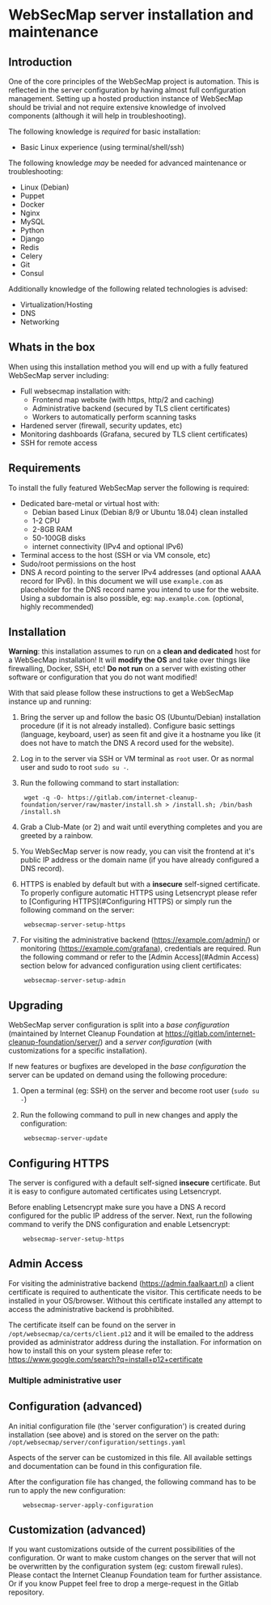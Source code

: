 # WebSecMap server installation and maintenance

## Introduction

One of the core principles of the WebSecMap project is automation. This is reflected in the server configuration by having almost full configuration management. Setting up a hosted production instance of WebSecMap should be trivial and not require extensive knowledge of involved components (although it will help in troubleshooting).

The following knowledge is _required_ for basic installation:

- Basic Linux experience (using terminal/shell/ssh)

The following knowledge _may_ be needed for advanced maintenance or troubleshooting:

- Linux (Debian)
- Puppet
- Docker
- Nginx
- MySQL
- Python
- Django
- Redis
- Celery
- Git
- Consul

Additionally knowledge of the following related technologies is advised:

- Virtualization/Hosting
- DNS
- Networking

## Whats in the box

When using this installation method you will end up with a fully featured WebSecMap server including:

- Full websecmap installation with:
  - Frontend map website (with https, http/2 and caching)
  - Administrative backend (secured by TLS client certificates)
  - Workers to automatically perform scanning tasks
- Hardened server (firewall, security updates, etc)
- Monitoring dashboards (Grafana, secured by TLS client certificates)
- SSH for remote access

## Requirements

To install the fully featured WebSecMap server the following is required:

- Dedicated bare-metal or virtual host with:
  - Debian based Linux (Debian 8/9 or Ubuntu 18.04) clean installed
  - 1-2 CPU
  - 2-8GB RAM
  - 50-100GB disks
  - internet connectivity (IPv4 and optional IPv6)
- Terminal access to the host (SSH or via VM console, etc)
- Sudo/root permissions on the host
- DNS A record pointing to the server IPv4 addresses (and optional AAAA record for IPv6). In this document we will use `example.com` as placeholder for the DNS record name you intend to use for the website. Using a subdomain is also possible, eg: `map.example.com`. (optional, highly recommended)

## Installation

**Warning**: this installation assumes to run on a **clean and dedicated** host for a WebSecMap installation! It will **modify the OS** and take over things like firewalling, Docker, SSH, etc! **Do not run** on a server with existing other software or configuration that you do not want modified!

With that said please follow these instructions to get a WebSecMap instance up and running:

1. Bring the server up and follow the basic OS (Ubuntu/Debian) installation procedure (if it is not already installed). Configure basic settings (language, keyboard, user) as seen fit and give it a hostname you like (it does not have to match the DNS A record used for the website).

1. Log in to the server via SSH or VM terminal as `root` user. Or as normal user and sudo to root `sudo su -`.

1. Run the following command to start installation:

        wget -q -O- https://gitlab.com/internet-cleanup-foundation/server/raw/master/install.sh > /install.sh; /bin/bash /install.sh


1. Grab a Club-Mate (or 2) and wait until everything completes and you are greeted by a rainbow.

1. You WebSecMap server is now ready, you can visit the frontend at it's public IP address or the domain name (if you have already configured a DNS record).

1. HTTPS is enabled by default but with a **insecure** self-signed certificate. To properly configure automatic HTTPS using Letsencrypt please refer to [Configuring HTTPS](#Configuring HTTPS) or simply run the following command on the server:

        websecmap-server-setup-https

1. For visiting the administrative backend (https://example.com/admin/) or monitoring (https://example.com/grafana), credentials are required. Run the following command or refer to the [Admin Access](#Admin Access) section below for advanced configuration using client certificates:

        websecmap-server-setup-admin

## Upgrading

WebSecMap server configuration is split into a _base configuration_ (maintained by Internet Cleanup Foundation at https://gitlab.com/internet-cleanup-foundation/server/) and a _server configuration_ (with customizations for a specific installation).

If new features or bugfixes are developed in the _base configuration_ the server can be updated on demand using the following procedure:

1. Open a terminal (eg: SSH) on the server and become root user (`sudo su -`)

1. Run the following command to pull in new changes and apply the configuration:

        websecmap-server-update

## Configuring HTTPS

The server is configured with a default self-signed **insecure** certificate. But it is easy to configure automated certificates using Letsencrypt.

Before enabling Letsencrypt make sure you have a DNS A record configured for the public IP address of the server. Next, run the following command to verify the DNS configuration and enable Letsencrypt:

        websecmap-server-setup-https

## Admin Access

For visiting the administrative backend (https://admin.faalkaart.nl) a client certificate is required to authenticate the visitor.
This certificate needs to be installed in your OS/browser. Without this certificate installed any attempt to access the administrative backend is probhibited.

The certificate itself can be found on the server in `/opt/websecmap/ca/certs/client.p12` and it will be emailed to the address provided as administrator address during the installation. For information on how to install this on your system please refer to: https://www.google.com/search?q=install+p12+certificate

### Multiple administrative user

## Configuration (advanced)

An initial configuration file (the 'server configuration') is created during installation (see above) and is stored on the server on the path: `/opt/websecmap/server/configuration/settings.yaml`

Aspects of the server can be customized in this file. All available settings and documentation can be found in this configuration file.

After the configuration file has changed, the following command has to be run to apply the new configuration:

        websecmap-server-apply-configuration

## Customization (advanced)

If you want customizations outside of the current possibilities of the configuration. Or want to make custom changes on the server that will not be overwritten by the configuration system (eg: custom firewall rules). Please contact the Internet Cleanup Foundation team for further assistance. Or if you know Puppet feel free to drop a merge-request in the Gitlab repository.
